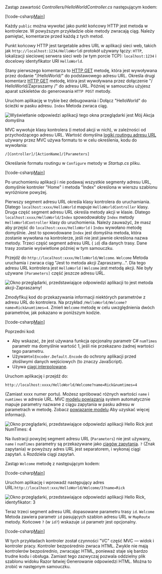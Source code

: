 Zastąp zawartość *Controllers/HelloWorldController.cs* następującym kodem:

[!code-csharp[Main](../../tutorials/first-mvc-app/start-mvc/sample/MvcMovie/Controllers/HelloWorldController.cs?name=snippet_1)]

Każdy `public` można wywołać jako punkt końcowy HTTP jest metoda w kontrolerze. W powyższym przykładzie obie metody zwracają ciąg.  Należy pamiętać, komentarze przed każdą z tych metod.

Punkt końcowy HTTP jest targetable adres URL w aplikacji sieci web, takich jak `http://localhost:1234/HelloWorld`i protokół używany łączy: `HTTP`, lokalizacji sieciowej serwera sieci web (w tym porcie TCP): `localhost:1234` i docelowy identyfikator URI `HelloWorld`.

Stany pierwszego komentarza to [HTTP GET](https://www.w3schools.com/tags/ref_httpmethods.asp) metodę, która jest wywoływana przez dodanie "/HelloWorld/" do podstawowego adresu URL. Określa drugi komentarz [HTTP GET](http://www.w3.org/Protocols/rfc2616/rfc2616-sec9.html) metodę, która jest wywoływana przez dołączenie "/ HelloWorld/Zapraszamy /" do adresu URL. Później w samouczku użyjesz aparat szkieletów do generowania `HTTP POST` metody.

Uruchom aplikację w trybie bez debugowania i Dołącz "HelloWorld" do ścieżki w pasku adresu. `Index` Metoda zwraca ciąg.

![Wyświetlanie odpowiedzi aplikacji tego okna przeglądarki jest Mój Akcja domyślna](../../tutorials/first-mvc-app/adding-controller/_static/hell1.png)

MVC wywołuje klasy kontrolera (i metod akcji w nich), w zależności od przychodzącego adresu URL. Wartość domyślna [logiki routingu adresu URL](../../mvc/controllers/routing.md) używany przez MVC używa formatu to w celu określenia, kodu do wywołania:

`/[Controller]/[ActionName]/[Parameters]`

Określanie formatu routingu w `Configure` metody w *Startup.cs* pliku.

[!code-csharp[Main](../../tutorials/first-mvc-app/start-mvc/sample/MvcMovie/Startup.cs?name=snippet_1&highlight=5)]

Po uruchomieniu aplikacji i nie podawaj wszystkie segmenty adresu URL, domyślnie kontroler "Home" i metoda "Index" określona w wierszu szablonu wyróżnione powyżej.

Pierwszy segment adresu URL określa klasy kontrolera do uruchamiania. Dlatego `localhost:xxxx/HelloWorld` mapuje `HelloWorldController` klasy. Druga część segment adresu URL określa metody akcji w klasie. Dlatego `localhost:xxxx/HelloWorld/Index` spowodowałoby `Index` metody `HelloWorldController` klasy do uruchomienia. Należy zauważyć, że masz aby przejść do `localhost:xxxx/HelloWorld` i `Index` wywołano metodę domyślnie. Jest to spowodowane `Index` jest domyślna metoda, która zostanie wywołana na kontrolerze, jeśli nie jest jawnie określona nazwa metody. Trzeci część segment adresu URL ( `id`) dla danych trasy. Dane trasy zostanie wyświetlone później w tym samouczku.

Przejdź do `http://localhost:xxxx/HelloWorld/Welcome`. `Welcome` Metoda uruchamia i zwraca ciąg "Jest to metoda akcji Zapraszamy...". Dla tego adresu URL kontrolera jest `HelloWorld` i `Welcome` jest metodą akcji. Nie były używane `[Parameters]` część jeszcze adresu URL.

![Okno przeglądarki, przedstawiające odpowiedzi aplikacji to jest metoda akcji-Zapraszamy!](../../tutorials/first-mvc-app/adding-controller/_static/welcome.png)

Zmodyfikuj kod do przekazywania informacji niektórych parametrów z adresu URL do kontrolera. Na przykład `/HelloWorld/Welcome?name=Rick&numtimes=4`. Zmień `Welcome` metodę w celu uwzględnienia dwóch parametrów, jak pokazano w poniższym kodzie. 

[!code-csharp[Main](../../tutorials/first-mvc-app/start-mvc/sample/MvcMovie/Controllers/HelloWorldController.cs?name=snippet_2)]

Poprzedni kod:

* Aby wskazać, że jest używana funkcja opcjonalny parametr C# `numTimes` parametr ma domyślnie wartość 1, jeśli nie przekazano żadnej wartości tego parametru.
* Używa`HtmlEncoder.Default.Encode` do ochrony aplikacji przed złośliwymi danych wejściowych (to znaczy JavaScript). 
* Używa [ciągi interpolowane](https://docs.microsoft.com/dotnet/articles/csharp/language-reference/keywords/interpolated-strings).

Uruchom aplikację i przejdź do:

   `http://localhost:xxxx/HelloWorld/Welcome?name=Rick&numtimes=4`

(Zamiast xxxx numer portu). Możesz spróbować różnych wartości `name` i `numtimes` w adresie URL. MVC [modelu powiązania](../../mvc/models/model-binding.md) system automatycznie mapuje parametry nazwane z ciągu zapytania w pasku adresu w parametrach w metodę. Zobacz [powiązanie modelu](../../mvc/models/model-binding.md) Aby uzyskać więcej informacji.

![Okno przeglądarki, przedstawiające odpowiedzi aplikacji Hello Rick jest NumTimes: 4](../../tutorials/first-mvc-app/adding-controller/_static/rick4.png)

Na ilustracji powyżej segment adresu URL (`Parameters`) nie jest używany, `name` i `numTimes` parametry są przekazywane jako [ciągów zapytania](https://wikipedia.org/wiki/Query_string). `?` (Znak zapytania) w powyższy adres URL jest separatorem, i wykonaj ciągi zapytań. `&` Rozdziela ciągi zapytań.

Zastąp `Welcome` metodę z następującym kodem:

[!code-csharp[Main](../../tutorials/first-mvc-app/start-mvc/sample/MvcMovie/Controllers/HelloWorldController.cs?name=snippet_3)]

Uruchom aplikację i wprowadź następujący adres URL:`http://localhost:xxx/HelloWorld/Welcome/3?name=Rick`

![Okno przeglądarki, przedstawiające odpowiedzi aplikacji Hello Rick, identyfikator: 3](../../tutorials/first-mvc-app/adding-controller/_static/rick_routedata.png)

Teraz trzeci segment adresu URL dopasowane parametru trasy `id`. `Welcome` Metoda zawiera parametr `id` pasujących szablon adresu URL w `MapRoute` metody. Końcowe `?` (w `id?`) wskazuje `id` parametr jest opcjonalny.

[!code-csharp[Main](../../tutorials/first-mvc-app/start-mvc/sample/MvcMovie/Startup.cs?name=snippet_1&highlight=5)]

W tych przykładach kontroler został czynności "VC" część MVC — widok i kontroler pracy. Kontroler bezpośrednio zwraca HTML. Zwykle nie mają kontrolerów bezpośrednio, zwracając HTML, ponieważ staje się bardzo trudne kodu i obsługa. Zamiast tego zazwyczaj pozwala oddzielny plik szablonu widoku Razor łatwiej Generowanie odpowiedzi HTML. Można to zrobić w następnym samouczku.
